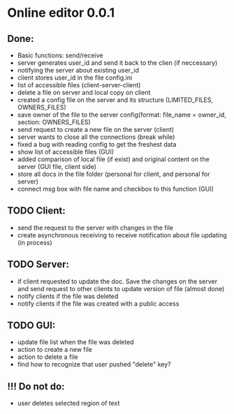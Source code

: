 # Online editor 0.0.1
## Done:
* Basic functions: send/receive
* server generates user_id and send it back to the clien (if neccessary)
* notifying the server about existing user_id
* client stores user_id in the file config.ini
* list of accessible files (client-server-client)
* delete a file on server and local copy on client
* created a config file on the server and its structure (LIMITED_FILES, OWNERS_FILES)
* save owner of the file to the server config(format: file_name = owner_id, section: OWNERS_FILES)
* send request to create a new file on the server (client)
* server wants to close all the connections (break while)
* fixed a bug with reading config to get the freshest data
* show list of accessible files (GUI)
* added comparison of local file (if exist) and original content on the server (GUI file, client side)
* store all docs in the file folder (personal for client, and personal for server)
* connect msg box with file name and checkbox to this function (GUI)

## TODO Client:
* send the request to the server with changes in the file
* create asynchronous receiving to receive notification about file updating (in process)

## TODO Server:
* if client requested to update the doc. Save the changes on the server and send request to other clients to update version of file (almost done)
* notify clients if the file was deleted
* notify clients if the file was created with a public access


## TODO GUI:
* update file list when the file was deleted
* action to create a new file
* action to delete a file
* find how to recognize that user pushed "delete" key?


## !!! Do not do:
* user deletes selected region of text